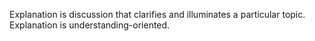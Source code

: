 Explanation is discussion that clarifies and illuminates a 
particular topic. Explanation is understanding-oriented.
